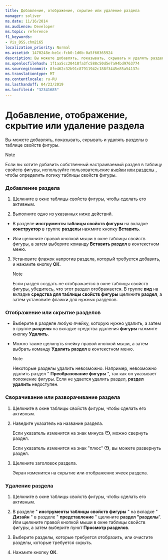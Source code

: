 ```yaml
---
title: Добавление, отображение, скрытие или удаление раздела
manager: soliver
ms.date: 11/16/2014
ms.audience: Developer
ms.topic: reference
f1_keywords:
- Vis_DSS.chm2165
localization_priority: Normal
ms.assetid: 1470248e-be1c-fcb0-1d6b-0a5f60365924
description: Вы можете добавлять, показывать, скрывать и удалять разделы в таблице свойств фигуры.
ms.openlocfilehash: 1f1aa5cc20418fa3fc588c50d5e7a94bd9763774
ms.sourcegitcommit: 8fe462c32b91c87911942c188f3445e85a54137c
ms.translationtype: MT
ms.contentlocale: ru-RU
ms.lasthandoff: 04/23/2019
ms.locfileid: "32341685"
---
```

# <a name="add-show-hide-or-delete-a-section"></a>Добавление, отображение, скрытие или удаление раздела

Вы можете добавлять, показывать, скрывать и удалять разделы в таблице свойств фигуры.
  
> [!NOTE]
> Если вы хотите добавить собственный настраиваемый раздел в таблицу свойств фигуры, используйте пользовательские [ячейки](user-defined-cells-section.md) [или разделы](scratch-section.md) , чтобы определить логику таблицы свойств фигуры. 
  
### <a name="to-add-a-section"></a>Добавление раздела

1. Щелкните в окне таблицы свойств фигуры, чтобы сделать его активным.
    
2. Выполните одно из указанных ниже действий.
    
  - В разделе **инструменты таблицы свойств фигуры** на вкладке **конструктор** в группе **разделы** нажмите кнопку **Вставить**.
    
  - Или щелкните правой кнопкой мыши в окне таблицы свойств фигуры, а затем выберите команду **Вставить раздел** в контекстном меню. 
    
3. Установите флажок напротив раздела, который требуется добавить, и нажмите кнопку **ОК**.
    
    > [!NOTE]
    >  Если раздел создать не отображается в окне таблицы свойств фигуры, убедитесь, что этот раздел отображается. В группе **вид** на вкладке **средства для таблицы свойств фигуры** щелкните **раздел**, а затем установите флажки для нужных разделов. 
  
### <a name="to-show-or-hide-sections"></a>Отображение или скрытие разделов

- Выберите в разделе любую ячейку, которую нужно удалить, а затем в группе **разделы** на вкладке средства удаления **фигуры** нажмите кнопку **Удалить**.
    
- Можно также щелкнуть ячейку правой кнопкой мыши, а затем выбрать команду **Удалить раздел** в контекстном меню. 
    
    > [!NOTE]
    >  Некоторые разделы удалить невозможно. Например, невозможно удалить раздел " **Преобразование фигуры** ", так как он указывает положение фигуры. Если не удается удалить раздел, **раздел удалить** недоступен. 
  
### <a name="to-collapse-or-expand-a-section"></a>Сворачивание или разворачивание раздела

1. Щелкните в окне таблицы свойств фигуры, чтобы сделать его активным.
    
2. Наведите указатель на название раздела.
    
    Если указатель изменится на знак минуса ![Если указатель меняется на знак минуса, сверните раздел](media/IC_SSMinus_ZA07645855.gif), можно свернуть раздел.
    
    Если указатель изменится на знак "плюс" ![Если указатель мыши изменится на знак "плюс", разверните раздел](media/IC_SSPlus_ZA07645856.gif), вы можете развернуть раздел.
    
3. Щелкните заголовок раздела.
    
    Экран изменится на скрытие или отображение ячеек раздела.
    
### <a name="to-delete-a-section"></a>Удаление раздела

1. Щелкните в окне таблицы свойств фигуры, чтобы сделать его активным.
    
2. В разделе " **инструменты таблицы свойств фигуры** " на вкладке " **Дизайн** " в разделе " **представление** " щелкните **раздел "разделы**". Или щелкните правой кнопкой мыши в окне таблицы свойств фигуры, а затем выберите пункт **Просмотр разделов**.
    
3. Выберите разделы, которые требуется отобразить, или очистите разделы, которые требуется скрыть.
    
4. Нажмите кнопку **ОК**.
    

